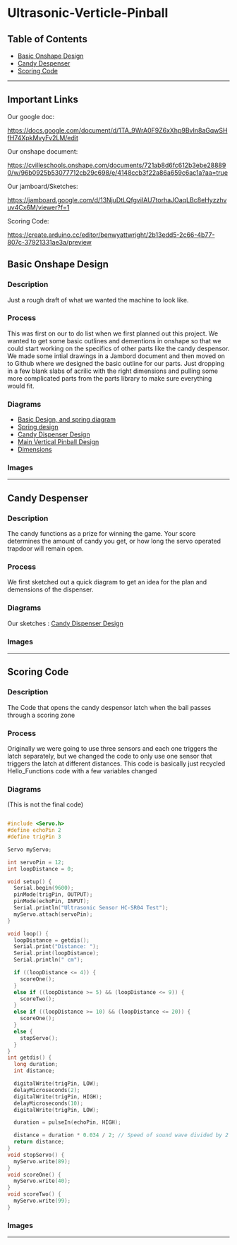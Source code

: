 # Ultrasonic-Verticle-Pinball
 
## Table of Contents 
* [Basic Onshape Design](#BasicOnshapeDesign)
* [Candy Despenser](#CandyDespenser)
* [Scoring Code](#ScoringCode)

---
## Important Links
Our google doc:

https://docs.google.com/document/d/1TA_9WrA0F9Z6xXhp9BvIn8aGqwSHfH74XpkMvyFv2LM/edit

Our onshape document:

https://cvilleschools.onshape.com/documents/721ab8d6fc612b3ebe288890/w/96b0925b53077712cb29c698/e/4148ccb3f22a86a659c6ac1a?aa=true

Our jamboard/Sketches:

https://jamboard.google.com/d/13NjuDtLQfgviIAU7torhaJOaqLBc8eHyzzhvuv4Cx6M/viewer?f=1

Scoring Code:

https://create.arduino.cc/editor/benwyattwright/2b13edd5-2c66-4b77-807c-37921331ae3a/preview

## Basic Onshape Design 

### Description 

Just a rough draft of what we wanted the machine to look like. 

### Process

This was first on our to do list when we first planned out this project. We wanted to get some basic outlines and dementions in onshape so that we could start working on the specifics of other parts like the candy despensor. We made some intial drawings in a Jambord document and then moved on to Github where we designed the basic outline for our parts. Just dropping in a few blank slabs of acrilic with the right dimensions and pulling some more complicated parts from the parts library to make sure everything would fit. 

### Diagrams 

* [Basic Design, and spring diagram](Photos/Screenshot%202021-02-11%20at%203.44.58%20PM.png)
* [Spring design](Photos/Screenshot%202021-02-11%20at%203.46.49%20PM.png)
* [Candy Dispenser Design](Photos/Screenshot%202021-02-11%20at%203.46.57%20PM.png)
* [Main Vertical Pinball Design](Photos/Screenshot%202021-02-11%20at%203.47.06%20PM.png)
* [Dimensions](Photos/Screenshot%202021-02-11%20at%203.47.17%20PM.png)

### Images 


---

## Candy Despenser 

### Description 

The candy functions as a prize for winning the game. Your score determines the amount of candy you get, or how long the servo operated trapdoor will remain open. 

### Process

We first sketched out a quick diagram to get an idea for the plan and demensions of the dispenser. 

### Diagrams 

Our sketches :
[Candy Dispenser Design](Photos/Screenshot%202021-02-11%20at%203.46.57%20PM.png)


### Images 

---

## Scoring Code 

### Description 

The Code that opens the candy despensor latch when the ball passes through a scoring zone 

### Process

Originally we were going to use three sensors and each one triggers the latch separately, but we changed the code to only use one sensor that triggers the latch at different distances. This code is basically just recycled Hello_Functions code with a few variables changed 

### Diagrams 

(This is not the final code)

```C++

#include <Servo.h>
#define echoPin 2
#define trigPin 3

Servo myServo;

int servoPin = 12;
int loopDistance = 0;

void setup() {
  Serial.begin(9600);
  pinMode(trigPin, OUTPUT);
  pinMode(echoPin, INPUT);
  Serial.println("Ultrasonic Sensor HC-SR04 Test");
  myServo.attach(servoPin);
}

void loop() {
  loopDistance = getdis();
  Serial.print("Distance: ");
  Serial.print(loopDistance);
  Serial.println(" cm");

  if ((loopDistance <= 4)) {
    scoreOne();
  }
  else if ((loopDistance >= 5) && (loopDistance <= 9)) {
    scoreTwo();
  }
  else if ((loopDistance >= 10) && (loopDistance <= 20)) {
    scoreOne();
  }
  else {
    stopServo();
  }
}
int getdis() {
  long duration;
  int distance;

  digitalWrite(trigPin, LOW);
  delayMicroseconds(2);
  digitalWrite(trigPin, HIGH);
  delayMicroseconds(10);
  digitalWrite(trigPin, LOW);

  duration = pulseIn(echoPin, HIGH);

  distance = duration * 0.034 / 2; // Speed of sound wave divided by 2 (go and back)
  return distance;
}
void stopServo() {
  myServo.write(89);
}
void scoreOne() {
  myServo.write(40);
}
void scoreTwo() {
  myServo.write(99);
}
```

### Images 


---
